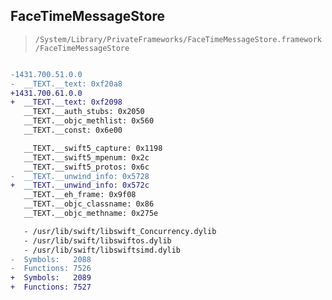 ## FaceTimeMessageStore

> `/System/Library/PrivateFrameworks/FaceTimeMessageStore.framework/FaceTimeMessageStore`

```diff

-1431.700.51.0.0
-  __TEXT.__text: 0xf20a8
+1431.700.61.0.0
+  __TEXT.__text: 0xf2098
   __TEXT.__auth_stubs: 0x2050
   __TEXT.__objc_methlist: 0x560
   __TEXT.__const: 0x6e00

   __TEXT.__swift5_capture: 0x1198
   __TEXT.__swift5_mpenum: 0x2c
   __TEXT.__swift5_protos: 0x6c
-  __TEXT.__unwind_info: 0x5728
+  __TEXT.__unwind_info: 0x572c
   __TEXT.__eh_frame: 0x9f08
   __TEXT.__objc_classname: 0x86
   __TEXT.__objc_methname: 0x275e

   - /usr/lib/swift/libswift_Concurrency.dylib
   - /usr/lib/swift/libswiftos.dylib
   - /usr/lib/swift/libswiftsimd.dylib
-  Symbols:   2088
-  Functions: 7526
+  Symbols:   2089
+  Functions: 7527
 

```
